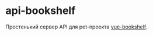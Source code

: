 # api-bookshelf

Простенький сервер API для pet-проекта [vue-bookshelf](https://github.com/s0u1drinker/vue-bookshelf).